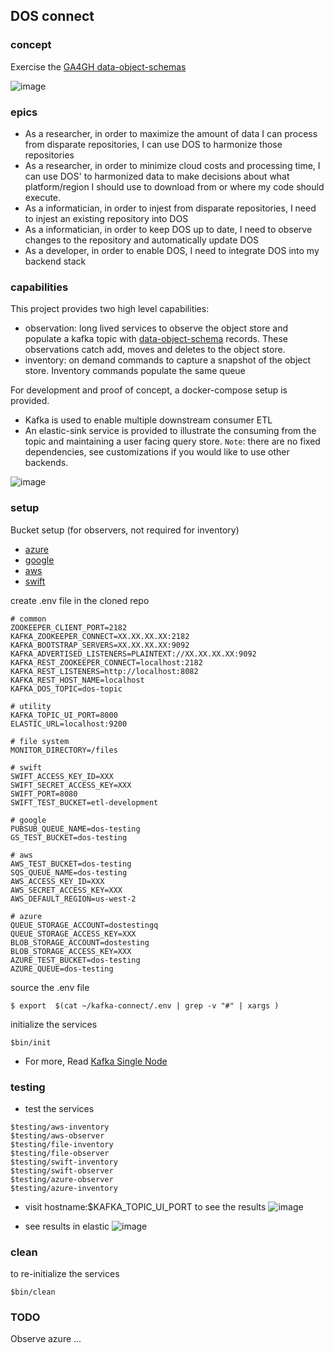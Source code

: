 


## DOS connect

### concept
Exercise the [GA4GH data-object-schemas]( https://github.com/ga4gh/data-object-schemas)

![image](https://user-images.githubusercontent.com/47808/32701068-36d6db5a-c784-11e7-890d-916109745027.png)


### epics

* As a researcher, in order to maximize the amount of data I can process  from disparate repositories,  I can use DOS to harmonize those repositories
* As a researcher, in order to minimize cloud costs and processing time,  I can use DOS' to harmonized data to make decisions about what platform/region I should use to download from or where my code should execute.
* As a informatician, in order to injest from disparate repositories,  I need to injest an existing repository into DOS
* As a informatician, in order to keep DOS up to date,  I need to observe changes to the repository and automatically update DOS
* As a developer, in order to enable DOS,  I need to integrate DOS into my backend stack


### capabilities

This project provides two high level capabilities:
* observation: long lived services to observe the object store and populate a kafka topic with [data-object-schema](https://github.com/ga4gh/data-object-schemas/blob/master/proto/data_objects.proto) records. These observations catch add, moves and deletes to the object store.
* inventory: on demand commands to capture a snapshot of the object store.  Inventory commands populate the same queue

For development and proof of concept, a docker-compose setup is provided.
* Kafka is used to enable multiple downstream consumer ETL
* An elastic-sink service is provided to illustrate the consuming from the topic and maintaining a user facing query store.
`Note`: there are no fixed dependencies, see customizations if you would like to use other backends.

![image](https://user-images.githubusercontent.com/47808/32701215-40c677cc-c786-11e7-994a-0423ce3d8e9a.png)



### setup

  Bucket setup (for observers, not required for inventory)
  * [azure](https://docs.microsoft.com/en-us/azure/storage/blobs/storage-blob-event-overview)
  * [google](https://cloud.google.com/storage/docs/pubsub-notifications)
  * [aws](http://docs.aws.amazon.com/AmazonS3/latest/dev/NotificationHowTo.html)
  * [swift](https://github.com/redhat-cip/swift-middleware-sample)


  create .env file in the cloned repo
  ```
  # common
  ZOOKEEPER_CLIENT_PORT=2182
  KAFKA_ZOOKEEPER_CONNECT=XX.XX.XX.XX:2182
  KAFKA_BOOTSTRAP_SERVERS=XX.XX.XX.XX:9092
  KAFKA_ADVERTISED_LISTENERS=PLAINTEXT://XX.XX.XX.XX:9092
  KAFKA_REST_ZOOKEEPER_CONNECT=localhost:2182
  KAFKA_REST_LISTENERS=http://localhost:8082
  KAFKA_REST_HOST_NAME=localhost
  KAFKA_DOS_TOPIC=dos-topic

  # utility
  KAFKA_TOPIC_UI_PORT=8000
  ELASTIC_URL=localhost:9200

  # file system
  MONITOR_DIRECTORY=/files

  # swift
  SWIFT_ACCESS_KEY_ID=XXX
  SWIFT_SECRET_ACCESS_KEY=XXX
  SWIFT_PORT=8080
  SWIFT_TEST_BUCKET=etl-development

  # google
  PUBSUB_QUEUE_NAME=dos-testing
  GS_TEST_BUCKET=dos-testing

  # aws
  AWS_TEST_BUCKET=dos-testing
  SQS_QUEUE_NAME=dos-testing
  AWS_ACCESS_KEY_ID=XXX
  AWS_SECRET_ACCESS_KEY=XXX
  AWS_DEFAULT_REGION=us-west-2

  # azure
  QUEUE_STORAGE_ACCOUNT=dostestingq
  QUEUE_STORAGE_ACCESS_KEY=XXX
  BLOB_STORAGE_ACCOUNT=dostesting
  BLOB_STORAGE_ACCESS_KEY=XXX
  AZURE_TEST_BUCKET=dos-testing
  AZURE_QUEUE=dos-testing
  ```

  source the .env file
  ```
  $ export  $(cat ~/kafka-connect/.env | grep -v "#" | xargs )
  ```

  initialize the services
  ```
  $bin/init
  ```
  * For more, Read [Kafka Single Node](https://github.com/Landoop/fast-data-dev )

### testing
  * test the services
  ```
  $testing/aws-inventory
  $testing/aws-observer
  $testing/file-inventory
  $testing/file-observer
  $testing/swift-inventory
  $testing/swift-observer
  $testing/azure-observer
  $testing/azure-inventory
  ```
  * visit hostname:$KAFKA_TOPIC_UI_PORT to see the results
  ![image](https://user-images.githubusercontent.com/47808/32018643-62b37840-b97f-11e7-9203-0e1c7f41a0be.png)

  * see results in elastic
  ![image](https://user-images.githubusercontent.com/47808/32027500-3787c350-b99e-11e7-8da2-77e38509af33.png)



### clean
  to re-initialize the services
  ```
  $bin/clean
  ```

### TODO
  Observe azure ...
